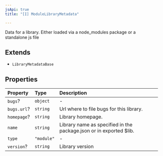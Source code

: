 ```yaml
---
jsApi: true
title: "[I] ModuleLibraryMetadata"

---
```

Data for a library. Either loaded via a node_modules package or a standalone js file

## Extends

- `LibraryMetadataBase`

## Properties

| Property | Type | Description |
| :------ | :------ | :------ |
| `bugs`? | `object` | - |
| `bugs.url`? | `string` | Url where to file bugs for this library. |
| `homepage`? | `string` | Library homepage. |
| `name` | `string` | Library name as specified in the package.json or in exported $lib. |
| `type` | `"module"` | - |
| `version`? | `string` | Library version |
